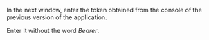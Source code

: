 In the next window, enter the token obtained from the console of the previous version of the application.

Enter it without the word *Bearer*.

